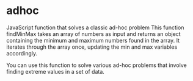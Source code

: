 # adhoc
JavaScript function that solves a classic ad-hoc problem
This function findMinMax takes an array of numbers as input and returns an object containing the minimum and maximum numbers found in the array. It iterates through the array once, updating the min and max variables accordingly.

You can use this function to solve various ad-hoc problems that involve finding extreme values in a set of data.
